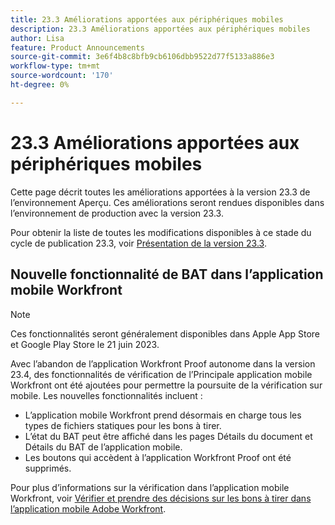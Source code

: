 ```yaml
---
title: 23.3 Améliorations apportées aux périphériques mobiles
description: 23.3 Améliorations apportées aux périphériques mobiles
author: Lisa
feature: Product Announcements
source-git-commit: 3e6f4b8c8bfb9cb6106dbb9522d77f5133a886e3
workflow-type: tm+mt
source-wordcount: '170'
ht-degree: 0%

---
```


# 23.3 Améliorations apportées aux périphériques mobiles

Cette page décrit toutes les améliorations apportées à la version 23.3 de l’environnement Aperçu. Ces améliorations seront rendues disponibles dans l’environnement de production avec la version 23.3.

Pour obtenir la liste de toutes les modifications disponibles à ce stade du cycle de publication 23.3, voir [Présentation de la version 23.3](/help/quicksilver/product-announcements/product-releases/23.3-release-activity/23-3-release-overview.md).

## Nouvelle fonctionnalité de BAT dans l’application mobile Workfront

>[!NOTE]
>
>Ces fonctionnalités seront généralement disponibles dans Apple App Store et Google Play Store le 21 juin 2023.

Avec l’abandon de l’application Workfront Proof autonome dans la version 23.4, des fonctionnalités de vérification de l’Principale application mobile Workfront ont été ajoutées pour permettre la poursuite de la vérification sur mobile. Les nouvelles fonctionnalités incluent :

* L’application mobile Workfront prend désormais en charge tous les types de fichiers statiques pour les bons à tirer.
* L’état du BAT peut être affiché dans les pages Détails du document et Détails du BAT de l’application mobile.
* Les boutons qui accèdent à l’application Workfront Proof ont été supprimés.

Pour plus d’informations sur la vérification dans l’application mobile Workfront, voir [Vérifier et prendre des décisions sur les bons à tirer dans l’application mobile Adobe Workfront](/help/quicksilver/workfront-basics/mobile-apps/using-the-workfront-mobile-app/work-with-proofs-in-mobile-app.md).
